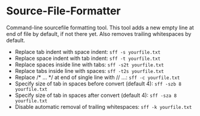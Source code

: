 # Source-File-Formatter
Command-line sourcefile formatting tool.
This tool adds a new empty line at end of file by default, if not there yet.
Also removes trailing whitespaces by default.

* Replace tab indent with space indent: `sff -s yourfile.txt`
* Replace space indent with tab indent: `sff -t yourfile.txt`
* Replace spaces inside line with tabs: `sff -s2t yourfile.txt`
* Replace tabs inside line with spaces: `sff -t2s yourfile.txt`
* Replace /* ... */ at end of single line with // ...: `sff -c yourfile.txt`
* Specify size of tab in spaces before convert (default 4): `sff -szb 8 yourfile.txt`
* Specify size of tab in spaces after convert (default 4): `sff -sza 8 yourfile.txt`
* Disable automatic removal of trailing whitespaces: `sff -k yourfile.txt`
